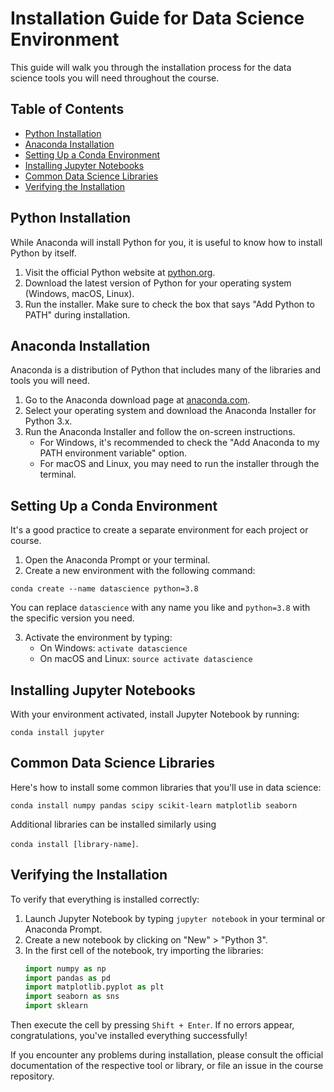 # Installation Guide for Data Science Environment

This guide will walk you through the installation process for the data science tools you will need throughout the
course.

## Table of Contents

- [Python Installation](#python-installation)
- [Anaconda Installation](#anaconda-installation)
- [Setting Up a Conda Environment](#setting-up-a-conda-environment)
- [Installing Jupyter Notebooks](#installing-jupyter-notebooks)
- [Common Data Science Libraries](#common-data-science-libraries)
- [Verifying the Installation](#verifying-the-installation)

## Python Installation

While Anaconda will install Python for you, it is useful to know how to install Python by itself.

1. Visit the official Python website at [python.org](https://www.python.org/downloads/).
2. Download the latest version of Python for your operating system (Windows, macOS, Linux).
3. Run the installer. Make sure to check the box that says "Add Python to PATH" during installation.

## Anaconda Installation

Anaconda is a distribution of Python that includes many of the libraries and tools you will need.

1. Go to the Anaconda download page at [anaconda.com](https://www.anaconda.com/products/distribution#download-section).
2. Select your operating system and download the Anaconda Installer for Python 3.x.
3. Run the Anaconda Installer and follow the on-screen instructions.
    - For Windows, it's recommended to check the "Add Anaconda to my PATH environment variable" option.
    - For macOS and Linux, you may need to run the installer through the terminal.

## Setting Up a Conda Environment

It's a good practice to create a separate environment for each project or course.

1. Open the Anaconda Prompt or your terminal.
2. Create a new environment with the following command:

```
conda create --name datascience python=3.8
   ```

You can replace `datascience` with any name you like and `python=3.8` with the specific version you need.

3. Activate the environment by typing:
    - On Windows: `activate datascience`
    - On macOS and Linux: `source activate datascience`

## Installing Jupyter Notebooks

With your environment activated, install Jupyter Notebook by running:

```
conda install jupyter
```

## Common Data Science Libraries

Here's how to install some common libraries that you'll use in data science:

```
conda install numpy pandas scipy scikit-learn matplotlib seaborn
```

Additional libraries can be installed similarly using

`conda install [library-name]`.

## Verifying the Installation

To verify that everything is installed correctly:

1. Launch Jupyter Notebook by typing `jupyter notebook` in your terminal or Anaconda Prompt.
2. Create a new notebook by clicking on "New" > "Python 3".
3. In the first cell of the notebook, try importing the libraries:
   ```python
   import numpy as np
   import pandas as pd
   import matplotlib.pyplot as plt
   import seaborn as sns
   import sklearn
   ```

Then execute the cell by pressing `Shift + Enter`. If no errors appear, congratulations, you've installed everything
successfully!

If you encounter any problems during installation, please consult the official documentation of the respective tool or
library, or file an issue in the course repository.
